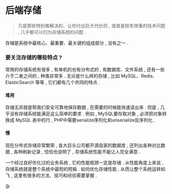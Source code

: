 # 后端存储

> 凡是那些特别难解决的、让你付出巨大代价的 , 或者是损失惨重的技术问题 , 几乎都可以归为存储系统的问题 .

存储是系统中最核心、最重要、最关键的组成部分 , 没有之一 .

### 要关注存储的哪些特点 ?

常用的存储系统有很多 , 有单机的也有分布式的 , 有数据库、文件系统 , 还有一些介于二者之间的 , 种类非常多 . 无论是什么样的存储 , 比如 MySQL、Redis、ElasticSearch 等等 , 它们都有几个共同的特点 .

#### 难用

存储无非就是帮我们安全可靠地保存数据 , 在需要的时候能快速读出来 . 但是 , 几乎没有存储系统能满足这么简单的要求 . 例如 , MySQL要存取对象 , 必须把对象转换成 MySQL 表中的行 , PHP中需要serialize序列化和unserialize反序列化 .

#### 慢

现在分布式存储异常繁荣 , 各大巨头公司都开源自家的数据库 , 还列出各种对比数据 , 各种刷新记录 , 恰恰也说明了 , 存储系统性能不能让人完全满意 .

一个经过良好优化过的业务系统 , 它的性能瓶颈一定是存储 . 从性能角度上来说 , 存储系统就是整个系统中最短的短板 . 如何优化存储性能 , 从而让整个系统运转如飞 , 这里有很多的方法、技巧和经验需要掌握 . 

杂

